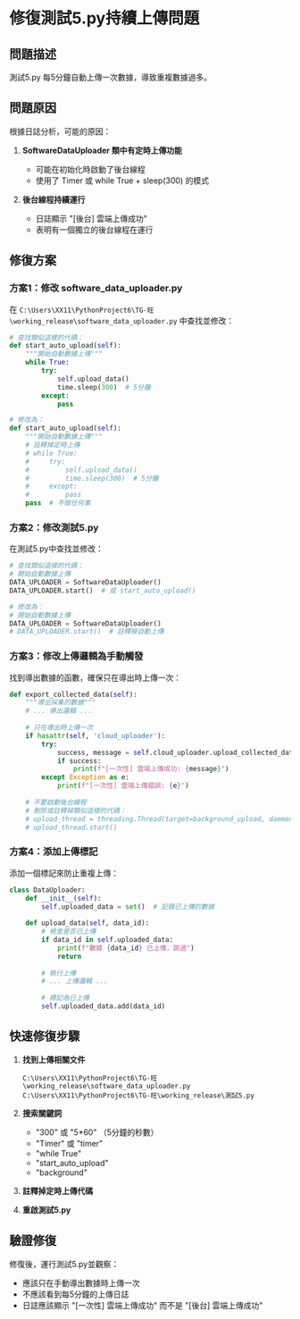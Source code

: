 # 修復測試5.py持續上傳問題

## 問題描述
測試5.py 每5分鐘自動上傳一次數據，導致重複數據過多。

## 問題原因
根據日誌分析，可能的原因：

1. **SoftwareDataUploader 類中有定時上傳功能**
   - 可能在初始化時啟動了後台線程
   - 使用了 Timer 或 while True + sleep(300) 的模式

2. **後台線程持續運行**
   - 日誌顯示 "[後台] 雲端上傳成功"
   - 表明有一個獨立的後台線程在運行

## 修復方案

### 方案1：修改 software_data_uploader.py

在 `C:\Users\XX11\PythonProject6\TG-旺\working_release\software_data_uploader.py` 中查找並修改：

```python
# 查找類似這樣的代碼：
def start_auto_upload(self):
    """開始自動數據上傳"""
    while True:
        try:
            self.upload_data()
            time.sleep(300)  # 5分鐘
        except:
            pass

# 修改為：
def start_auto_upload(self):
    """開始自動數據上傳"""
    # 註釋掉定時上傳
    # while True:
    #     try:
    #         self.upload_data()
    #         time.sleep(300)  # 5分鐘
    #     except:
    #         pass
    pass  # 不做任何事
```

### 方案2：修改測試5.py

在測試5.py中查找並修改：

```python
# 查找類似這樣的代碼：
# 開始自動數據上傳
DATA_UPLOADER = SoftwareDataUploader()
DATA_UPLOADER.start()  # 或 start_auto_upload()

# 修改為：
# 開始自動數據上傳
DATA_UPLOADER = SoftwareDataUploader()
# DATA_UPLOADER.start()  # 註釋掉自動上傳
```

### 方案3：修改上傳邏輯為手動觸發

找到導出數據的函數，確保只在導出時上傳一次：

```python
def export_collected_data(self):
    """導出採集的數據"""
    # ... 導出邏輯 ...
    
    # 只在導出時上傳一次
    if hasattr(self, 'cloud_uploader'):
        try:
            success, message = self.cloud_uploader.upload_collected_data(self.collected_members, collection_info)
            if success:
                print(f"[一次性] 雲端上傳成功: {message}")
        except Exception as e:
            print(f"[一次性] 雲端上傳錯誤: {e}")
    
    # 不要啟動後台線程
    # 刪除或註釋掉類似這樣的代碼：
    # upload_thread = threading.Thread(target=background_upload, daemon=True)
    # upload_thread.start()
```

### 方案4：添加上傳標記

添加一個標記來防止重複上傳：

```python
class DataUploader:
    def __init__(self):
        self.uploaded_data = set()  # 記錄已上傳的數據
    
    def upload_data(self, data_id):
        # 檢查是否已上傳
        if data_id in self.uploaded_data:
            print(f"數據 {data_id} 已上傳，跳過")
            return
        
        # 執行上傳
        # ... 上傳邏輯 ...
        
        # 標記為已上傳
        self.uploaded_data.add(data_id)
```

## 快速修復步驟

1. **找到上傳相關文件**
   ```
   C:\Users\XX11\PythonProject6\TG-旺\working_release\software_data_uploader.py
   C:\Users\XX11\PythonProject6\TG-旺\working_release\測試5.py
   ```

2. **搜索關鍵詞**
   - "300" 或 "5*60" （5分鐘的秒數）
   - "Timer" 或 "timer"
   - "while True"
   - "start_auto_upload"
   - "background"

3. **註釋掉定時上傳代碼**

4. **重啟測試5.py**

## 驗證修復

修復後，運行測試5.py並觀察：
- 應該只在手動導出數據時上傳一次
- 不應該看到每5分鐘的上傳日誌
- 日誌應該顯示 "[一次性] 雲端上傳成功" 而不是 "[後台] 雲端上傳成功"